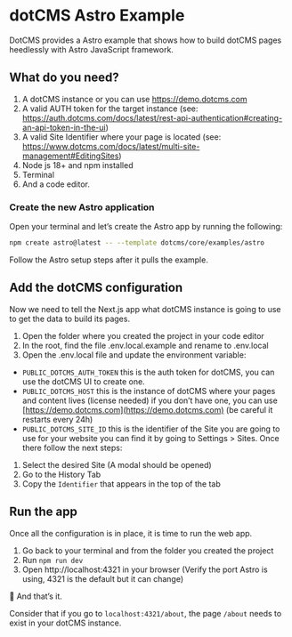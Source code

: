 # dotCMS Astro Example

DotCMS provides a Astro example that shows how to build dotCMS pages heedlessly with Astro JavaScript framework.

## What do you need?

1. A dotCMS instance or you can use https://demo.dotcms.com
2. A valid AUTH token for the target instance (see: https://auth.dotcms.com/docs/latest/rest-api-authentication#creating-an-api-token-in-the-ui)
3. A valid Site Identifier where your page is located (see: https://www.dotcms.com/docs/latest/multi-site-management#EditingSites)
4. Node js 18+ and npm installed
5. Terminal
6. And a code editor.

### Create the new Astro application

Open your terminal and let’s create the Astro app by running the following:

```bash
npm create astro@latest -- --template dotcms/core/examples/astro
```

Follow the Astro setup steps after it pulls the example.

## Add the dotCMS configuration

Now we need to tell the Next.js app what dotCMS instance is going to use to get the data to build its pages.

1. Open the folder where you created the project in your code editor
2. In the root, find the file .env.local.example and rename to .env.local
3. Open the .env.local file and update the environment variable:

- `PUBLIC_DOTCMS_AUTH_TOKEN` this is the auth token for dotCMS, you can use the dotCMS UI to create one.
- `PUBLIC_DOTCMS_HOST` this is the instance of dotCMS where your pages and content lives (license needed) if you don’t have one, you can use [https://demo.dotcms.com](https://demo.dotcms.com) (be careful it restarts every 24h)
- `PUBLIC_DOTCMS_SITE_ID` this is the identifier of the Site you are going to use for your website you can find it by going to Settings > Sites. Once there follow the next steps:

1.  Select the desired Site (A modal should be opened)
2.  Go to the History Tab
3.  Copy the `Identifier` that appears in the top of the tab

## Run the app

Once all the configuration is in place, it is time to run the web app.

1. Go back to your terminal and from the folder you created the project
2. Run `npm run dev`
3. Open http://localhost:4321 in your browser (Verify the port Astro is using, 4321 is the default but it can change)

🎉 And that’s it.

Consider that if you go to `localhost:4321/about`, the page `/about` needs to exist in your dotCMS instance.
